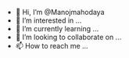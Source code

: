 - 👋 Hi, I’m @Manojmahodaya
- 👀 I’m interested in ...
- 🌱 I’m currently learning ...
- 💞️ I’m looking to collaborate on ...
- 📫 How to reach me ...

<!---
Manojmahodaya/Manojmahodaya is a ✨ special ✨ repository because its `README.md` (this file) appears on your GitHub profile.
You can click the Preview link to take a look at your changes.
--->
